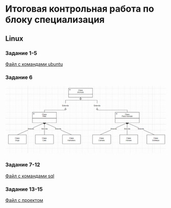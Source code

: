 # Итоговая контрольная работа по блоку специализация 
## Linux
### Задание 1-5
<a href="ubuntu.pdf" target="_blank">Файл с командами ubuntu</a>
### Задание 6
![](Diagram.png)
### Задание 7-12
<a href="sql_comands.sql" target="_blank">Файл с командами sql</a>
### Задание 13-15
<a href="src/" target="_blank">Файл с проектом</a>

